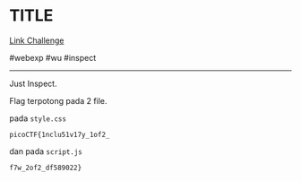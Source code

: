 # TITLE
[Link Challenge](https://play.picoctf.org/practice/challenge/274)

#webexp #wu #inspect 
___
Just Inspect.

Flag terpotong pada 2 file.

pada `style.css`
```
picoCTF{1nclu51v17y_1of2_
```

dan pada `script.js`
```
f7w_2of2_df589022}
```

